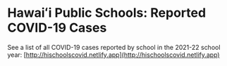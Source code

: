 # Hawaiʻi Public Schools: Reported COVID-19 Cases

See a list of all COVID-19 cases reported by school in the 2021-22 school year: [http://hischoolscovid.netlify.app](http://hischoolscovid.netlify.app)